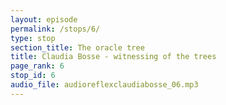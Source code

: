 ```yaml
---
layout: episode
permalink: /stops/6/
type: stop
section_title: The oracle tree
title: Claudia Bosse - witnessing of the trees
page_rank: 6
stop_id: 6
audio_file: audioreflexclaudiabosse_06.mp3
---
```

